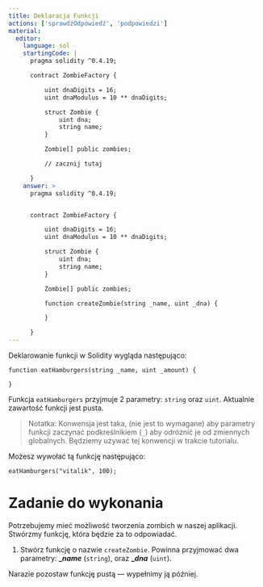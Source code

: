 ```yaml
---
title: Deklaracja Funkcji
actions: ['sprawdźOdpowiedź', 'podpowiedzi']
material:
  editor:
    language: sol
    startingCode: |
      pragma solidity ^0.4.19;

      contract ZombieFactory {

          uint dnaDigits = 16;
          uint dnaModulus = 10 ** dnaDigits;

          struct Zombie {
              uint dna;
              string name;
          }

          Zombie[] public zombies;

          // zacznij tutaj

      }
    answer: >
      pragma solidity ^0.4.19;


      contract ZombieFactory {

          uint dnaDigits = 16;
          uint dnaModulus = 10 ** dnaDigits;

          struct Zombie {
              uint dna;
              string name;
          }

          Zombie[] public zombies;

          function createZombie(string _name, uint _dna) {

          }

      }
---
```


Deklarowanie funkcji w Solidity wygląda następująco:

```
function eatHamburgers(string _name, uint _amount) {

}
```

Funkcja `eatHamburgers` przyjmuje 2 parametry:  `string` oraz `uint`. Aktualnie zawartość funkcji jest pusta.

> Notatka: Konwensja jest taka, (nie jest to wymagane) aby parametry funkcji zaczynać podkreślnikiem (`_`) aby odróżnić je od zmiennych globalnych. Będziemy używać tej konwencji w trakcie tutorialu.

Możesz wywołać tą funkcję następująco:

```
eatHamburgers("vitalik", 100);
```

# Zadanie do wykonania

Potrzebujemy mieć możliwość tworzenia zombich w naszej aplikacji. Stwórzmy funkcję, która będzie za to odpowiadać.

1. Stwórz funkcję o nazwie `createZombie`. Powinna przyjmować dwa parametry: **__name_** (`string`), oraz **__dna_** (`uint`).

Narazie pozostaw funkcję pustą — wypełnimy ją później.
